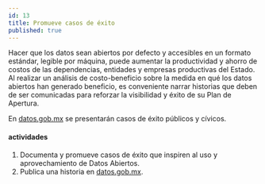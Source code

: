 ```yaml
---
id: 13
title: Promueve casos de éxito
published: true
---
```


Hacer que los datos sean abiertos por defecto y accesibles en un formato estándar, legible por máquina, puede aumentar la productividad y ahorro de costos de las dependencias, entidades y empresas productivas del Estado. Al realizar un análisis de costo-beneficio sobre la medida en qué los datos abiertos han generado beneficio, es conveniente narrar historias que deben de ser comunicadas para reforzar la visibilidad y éxito de su Plan de Apertura.

En [datos.gob.mx](http://datos.gob.mx) se presentarán casos de éxito públicos y cívicos.

#### actividades
1. Documenta y promueve casos de éxito que inspiren al uso y aprovechamiento de
   Datos Abiertos.
2. Publica una historia en [datos.gob.mx](http://datos.gob.mx).